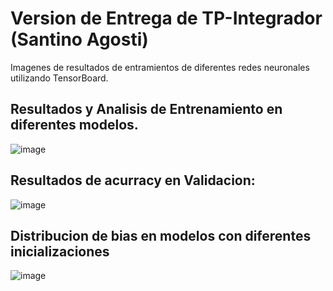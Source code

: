 # Version de Entrega de TP-Integrador (Santino Agosti)

Imagenes de resultados de entramientos de diferentes redes neuronales utilizando TensorBoard.

## Resultados y Analisis de Entrenamiento en diferentes modelos.

![image](https://github.com/user-attachments/assets/f4f86759-94cd-444f-82f8-196ecd4b4a95)

## Resultados de acurracy en Validacion:

![image](https://github.com/user-attachments/assets/d07308e3-e43d-4214-abb6-0019ebdb6db5)

## Distribucion de bias en modelos con diferentes inicializaciones

![image](https://github.com/user-attachments/assets/8a5f2dca-4240-4a6b-af31-e2107a6af808)
